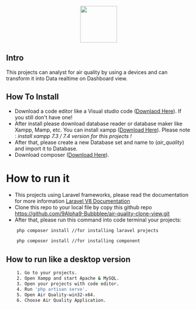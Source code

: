 <p align="center"><a href="https://bagian-portfolio.vercel.app" target="_blank"><img src="https://user-images.githubusercontent.com/45790050/211333377-00715dd1-4790-4296-8c5c-6138865f3038.png" width="100"></a></p>

## Intro
This projects can analyst for air quality by using a devices and can transform it into Data realtime on Dashboard view. 

## How To Install

- Download a code editor like a Visual studio code ([Downlaod Here](https://code.visualstudio.com "Downlaod Here")). If you still don't have one!
- After install please download database reader or database maker like Xampp, Mamp, etc. You can install xampp ([Download Here](https://sourceforge.net/projects/xampp/files/XAMPP%20Windows/7.3.2/ "Download Here")). Please note : *install xampp 7.3 / 7.4 version for this projects !*
- After that, please create a new Database set and name to (*air_quality*) and import it to Database.
- Download composer ([Download Here](https://getcomposer.org/download/ "Download Here")).

# How to run it
- This projects using Laravel frameworks, please read the documentation for more information [Laravel V8 Documentation](https://laravel.com/docs/8.x/installation)
- Clone this repo to your local file by copy this github repo https://github.com/9Alpha9-Bubbblee/air-quality-clone-view.git
- After that, please run this command into code terminal your projects:
```bash
    php composer install //for installing laravel projects
```
```bash
    php composer install //for installing component
```

## How to run like a desktop version
```bash
    1. Go to your projects. 
    2. Open Xampp and start Apache & MySQL.
    3. Open your projects with code editor.
    4. Run 'php artisan serve'.
    5. Open Air Quality-win32-x64.
    6. Choose Air Quality Application.
```
